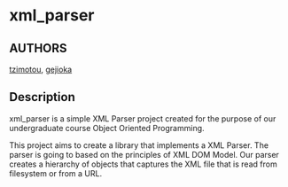 # xml_parser


AUTHORS
-------
[tzimotou](https://github.com/ptzimotou),
[gejioka](https://github.com/gejioka)

Description
-------
xml_parser is a simple XML Parser project created for the purpose of our undergraduate course Object Oriented Programming.

This project aims to create a library that implements a XML Parser. The parser is going to based on the principles of XML DOM Model. Our parser creates a hierarchy of objects that captures the XML file that is read from filesystem or from a URL.
